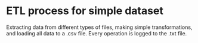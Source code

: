 # ETL process for simple dataset

Extracting data from different types of files, making simple transformations, and loading all data to a .csv file. Every operation is logged to the .txt file.
